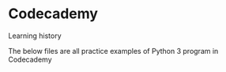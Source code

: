 # Codecademy
Learning history

The below files are all practice examples of Python 3 program in Codecademy
